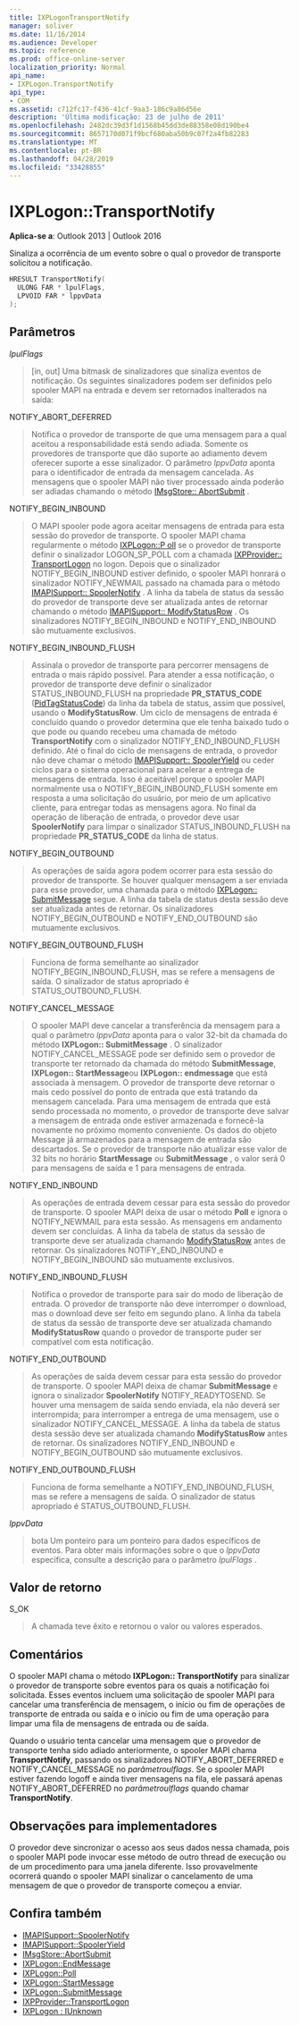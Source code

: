 ```yaml
---
title: IXPLogonTransportNotify
manager: soliver
ms.date: 11/16/2014
ms.audience: Developer
ms.topic: reference
ms.prod: office-online-server
localization_priority: Normal
api_name:
- IXPLogon.TransportNotify
api_type:
- COM
ms.assetid: c712fc17-f436-41cf-9aa3-186c9a86d56e
description: 'Última modificação: 23 de julho de 2011'
ms.openlocfilehash: 2482dc39d3f1d1568b45dd3de88358e08d190be4
ms.sourcegitcommit: 8657170d071f9bcf680aba50b9c07f2a4fb82283
ms.translationtype: MT
ms.contentlocale: pt-BR
ms.lasthandoff: 04/28/2019
ms.locfileid: "33428855"
---
```

# <a name="ixplogontransportnotify"></a>IXPLogon::TransportNotify

**Aplica-se a**: Outlook 2013 | Outlook 2016 
  
Sinaliza a ocorrência de um evento sobre o qual o provedor de transporte solicitou a notificação.
  
```cpp
HRESULT TransportNotify(
  ULONG FAR * lpulFlags,
  LPVOID FAR * lppvData
);
```

## <a name="parameters"></a>Parâmetros

 _lpulFlags_
  
> [in, out] Uma bitmask de sinalizadores que sinaliza eventos de notificação. Os seguintes sinalizadores podem ser definidos pelo spooler MAPI na entrada e devem ser retornados inalterados na saída:
    
NOTIFY_ABORT_DEFERRED 
  
> Notifica o provedor de transporte de que uma mensagem para a qual aceitou a responsabilidade está sendo adiada. Somente os provedores de transporte que dão suporte ao adiamento devem oferecer suporte a esse sinalizador. O parâmetro _lppvData_ aponta para o identificador de entrada da mensagem cancelada. As mensagens que o spooler MAPI não tiver processado ainda poderão ser adiadas chamando o método [IMsgStore:: AbortSubmit](imsgstore-abortsubmit.md) . 
    
NOTIFY_BEGIN_INBOUND 
  
> O MAPI spooler pode agora aceitar mensagens de entrada para esta sessão do provedor de transporte. O spooler MAPI chama regularmente o método [IXPLogon::P oll](ixplogon-poll.md) se o provedor de transporte definir o sinalizador LOGON_SP_POLL com a chamada [IXPProvider:: TransportLogon](ixpprovider-transportlogon.md) no logon. Depois que o sinalizador NOTIFY_BEGIN_INBOUND estiver definido, o spooler MAPI honrará o sinalizador NOTIFY_NEWMAIL passado na chamada para o método [IMAPISupport:: SpoolerNotify](imapisupport-spoolernotify.md) . A linha da tabela de status da sessão do provedor de transporte deve ser atualizada antes de retornar chamando o método [IMAPISupport:: ModifyStatusRow](imapisupport-modifystatusrow.md) . Os sinalizadores NOTIFY_BEGIN_INBOUND e NOTIFY_END_INBOUND são mutuamente exclusivos. 
    
NOTIFY_BEGIN_INBOUND_FLUSH 
  
> Assinala o provedor de transporte para percorrer mensagens de entrada o mais rápido possível. Para atender a essa notificação, o provedor de transporte deve definir o sinalizador STATUS_INBOUND_FLUSH na propriedade **PR_STATUS_CODE** ([PidTagStatusCode](pidtagstatuscode-canonical-property.md)) da linha da tabela de status, assim que possível, usando o **ModifyStatusRow**. Um ciclo de mensagens de entrada é concluído quando o provedor determina que ele tenha baixado tudo o que pode ou quando recebeu uma chamada de método **TransportNotify** com o sinalizador NOTIFY_END_INBOUND_FLUSH definido. Até o final do ciclo de mensagens de entrada, o provedor não deve chamar o método [IMAPISupport:: SpoolerYield](imapisupport-spooleryield.md) ou ceder ciclos para o sistema operacional para acelerar a entrega de mensagens de entrada. Isso é aceitável porque o spooler MAPI normalmente usa o NOTIFY_BEGIN_INBOUND_FLUSH somente em resposta a uma solicitação do usuário, por meio de um aplicativo cliente, para entregar todas as mensagens agora. No final da operação de liberação de entrada, o provedor deve usar **SpoolerNotify** para limpar o sinalizador STATUS_INBOUND_FLUSH na propriedade **PR_STATUS_CODE** da linha de status. 
    
NOTIFY_BEGIN_OUTBOUND 
  
> As operações de saída agora podem ocorrer para esta sessão do provedor de transporte. Se houver qualquer mensagem a ser enviada para esse provedor, uma chamada para o método [IXPLogon:: SubmitMessage](ixplogon-submitmessage.md) segue. A linha da tabela de status desta sessão deve ser atualizada antes de retornar. Os sinalizadores NOTIFY_BEGIN_OUTBOUND e NOTIFY_END_OUTBOUND são mutuamente exclusivos. 
    
NOTIFY_BEGIN_OUTBOUND_FLUSH 
  
> Funciona de forma semelhante ao sinalizador NOTIFY_BEGIN_INBOUND_FLUSH, mas se refere a mensagens de saída. O sinalizador de status apropriado é STATUS_OUTBOUND_FLUSH.
    
NOTIFY_CANCEL_MESSAGE 
  
> O spooler MAPI deve cancelar a transferência da mensagem para a qual o parâmetro _lppvData_ aponta para o valor 32-bit da chamada do método **IXPLogon:: SubmitMessage** . O sinalizador NOTIFY_CANCEL_MESSAGE pode ser definido sem o provedor de transporte ter retornado da chamada do método **SubmitMessage**, **IXPLogon:: StartMessage**ou **IXPLogon:: endmessage** que está associada à mensagem. O provedor de transporte deve retornar o mais cedo possível do ponto de entrada que está tratando da mensagem cancelada. Para uma mensagem de entrada que está sendo processada no momento, o provedor de transporte deve salvar a mensagem de entrada onde estiver armazenada e fornecê-la novamente no próximo momento conveniente. Os dados do objeto Message já armazenados para a mensagem de entrada são descartados. Se o provedor de transporte não atualizar esse valor de 32 bits no horário **StartMessage** ou **SubmitMessage** , o valor será 0 para mensagens de saída e 1 para mensagens de entrada. 
    
NOTIFY_END_INBOUND 
  
> As operações de entrada devem cessar para esta sessão do provedor de transporte. O spooler MAPI deixa de usar o método **Poll** e ignora o NOTIFY_NEWMAIL para esta sessão. As mensagens em andamento devem ser concluídas. A linha da tabela de status da sessão de transporte deve ser atualizada chamando [ModifyStatusRow](imapisupport-modifystatusrow.md) antes de retornar. Os sinalizadores NOTIFY_END_INBOUND e NOTIFY_BEGIN_INBOUND são mutuamente exclusivos. 
    
NOTIFY_END_INBOUND_FLUSH 
  
> Notifica o provedor de transporte para sair do modo de liberação de entrada. O provedor de transporte não deve interromper o download, mas o download deve ser feito em segundo plano. A linha da tabela de status da sessão de transporte deve ser atualizada chamando **ModifyStatusRow** quando o provedor de transporte puder ser compatível com esta notificação. 
    
NOTIFY_END_OUTBOUND 
  
> As operações de saída devem cessar para esta sessão do provedor de transporte. O spooler MAPI deixa de chamar **SubmitMessage** e ignora o sinalizador **SpoolerNotify** NOTIFY_READYTOSEND. Se houver uma mensagem de saída sendo enviada, ela não deverá ser interrompida; para interromper a entrega de uma mensagem, use o sinalizador NOTIFY_CANCEL_MESSAGE. A linha da tabela de status desta sessão deve ser atualizada chamando **ModifyStatusRow** antes de retornar. Os sinalizadores NOTIFY_END_INBOUND e NOTIFY_BEGIN_OUTBOUND são mutuamente exclusivos. 
    
NOTIFY_END_OUTBOUND_FLUSH 
  
> Funciona de forma semelhante a NOTIFY_END_INBOUND_FLUSH, mas se refere a mensagens de saída. O sinalizador de status apropriado é STATUS_OUTBOUND_FLUSH.
    
 _lppvData_
  
> bota Um ponteiro para um ponteiro para dados específicos de eventos. Para obter mais informações sobre o que o _lppvData_ especifica, consulte a descrição para o parâmetro _lpulFlags_ . 
    
## <a name="return-value"></a>Valor de retorno

S_OK 
  
> A chamada teve êxito e retornou o valor ou valores esperados.
    
## <a name="remarks"></a>Comentários

O spooler MAPI chama o método **IXPLogon:: TransportNotify** para sinalizar o provedor de transporte sobre eventos para os quais a notificação foi solicitada. Esses eventos incluem uma solicitação de spooler MAPI para cancelar uma transferência de mensagem, o início ou fim de operações de transporte de entrada ou saída e o início ou fim de uma operação para limpar uma fila de mensagens de entrada ou de saída. 
  
Quando o usuário tenta cancelar uma mensagem que o provedor de transporte tenha sido adiado anteriormente, o spooler MAPI chama **TransportNotify**, passando os sinalizadores NOTIFY_ABORT_DEFERRED e NOTIFY_CANCEL_MESSAGE no _parâmetroulflags_. Se o spooler MAPI estiver fazendo logoff e ainda tiver mensagens na fila, ele passará apenas NOTIFY_ABORT_DEFERRED no _parâmetroulflags_ quando chamar **TransportNotify**.
  
## <a name="notes-to-implementers"></a>Observações para implementadores

O provedor deve sincronizar o acesso aos seus dados nessa chamada, pois o spooler MAPI pode invocar esse método de outro thread de execução ou de um procedimento para uma janela diferente. Isso provavelmente ocorrerá quando o spooler MAPI sinalizar o cancelamento de uma mensagem de que o provedor de transporte começou a enviar.
  
## <a name="see-also"></a>Confira também

- [IMAPISupport::SpoolerNotify](imapisupport-spoolernotify.md) 
- [IMAPISupport::SpoolerYield](imapisupport-spooleryield.md) 
- [IMsgStore::AbortSubmit](imsgstore-abortsubmit.md) 
- [IXPLogon::EndMessage](ixplogon-endmessage.md) 
- [IXPLogon::Poll](ixplogon-poll.md)
- [IXPLogon::StartMessage](ixplogon-startmessage.md)
- [IXPLogon::SubmitMessage](ixplogon-submitmessage.md)
- [IXPProvider::TransportLogon](ixpprovider-transportlogon.md)
- [IXPLogon : IUnknown](ixplogoniunknown.md)

